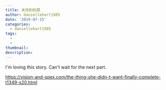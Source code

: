```yaml
---
title: 未找到标题
author: daniellehart1985
date: '2019-07-15'
categories:
  - daniellehart1985
tags:
  - 
  - 
thumbnail: 
description: 
---
```


I'm loving this story. Can't wait for the next part.

https://vision-and-spex.com/the-thing-she-didn-t-want-finally-complete-t1349-s20.html
